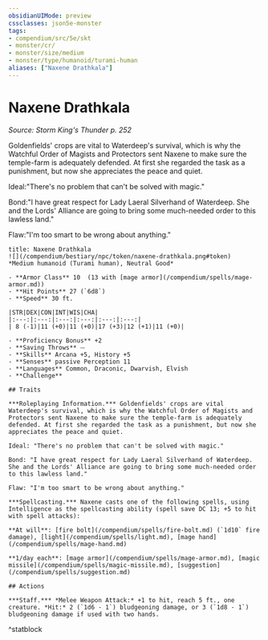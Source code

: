 ```yaml
---
obsidianUIMode: preview
cssclasses: json5e-monster
tags:
- compendium/src/5e/skt
- monster/cr/
- monster/size/medium
- monster/type/humanoid/turami-human
aliases: ["Naxene Drathkala"]
---
```

# Naxene Drathkala
*Source: Storm King's Thunder p. 252*  

Goldenfields' crops are vital to Waterdeep's survival, which is why the Watchful Order of Magists and Protectors sent Naxene to make sure the temple-farm is adequately defended. At first she regarded the task as a punishment, but now she appreciates the peace and quiet.

Ideal:"There's no problem that can't be solved with magic."

Bond:"I have great respect for Lady Laeral Silverhand of Waterdeep. She and the Lords' Alliance are going to bring some much-needed order to this lawless land."

Flaw:"I'm too smart to be wrong about anything."

```ad-statblock
title: Naxene Drathkala
![](/compendium/bestiary/npc/token/naxene-drathkala.png#token)
*Medium humanoid (Turami human), Neutral Good*

- **Armor Class** 10  (13 with [mage armor](/compendium/spells/mage-armor.md))
- **Hit Points** 27 (`6d8`)
- **Speed** 30 ft.

|STR|DEX|CON|INT|WIS|CHA|
|:---:|:---:|:---:|:---:|:---:|:---:|
| 8 (-1)|11 (+0)|11 (+0)|17 (+3)|12 (+1)|11 (+0)|

- **Proficiency Bonus** +2
- **Saving Throws** ⏤
- **Skills** Arcana +5, History +5
- **Senses** passive Perception 11
- **Languages** Common, Draconic, Dwarvish, Elvish
- **Challenge** 

## Traits

***Roleplaying Information.*** Goldenfields' crops are vital Waterdeep's survival, which is why the Watchful Order of Magists and Protectors sent Naxene to make sure the temple-farm is adequately defended. At first she regarded the task as a punishment, but now she appreciates the peace and quiet.

Ideal: "There's no problem that can't be solved with magic."

Bond: "I have great respect for Lady Laeral Silverhand of Waterdeep. She and the Lords' Alliance are going to bring some much-needed order to this lawless land."

Flaw: "I'm too smart to be wrong about anything."

***Spellcasting.*** Naxene casts one of the following spells, using Intelligence as the spellcasting ability (spell save DC 13; +5 to hit with spell attacks):

**At will**: [fire bolt](/compendium/spells/fire-bolt.md) (`1d10` fire damage), [light](/compendium/spells/light.md), [mage hand](/compendium/spells/mage-hand.md)

**1/day each**: [mage armor](/compendium/spells/mage-armor.md), [magic missile](/compendium/spells/magic-missile.md), [suggestion](/compendium/spells/suggestion.md)

## Actions

***Staff.*** *Melee Weapon Attack:* +1 to hit, reach 5 ft., one creature. *Hit:* 2 (`1d6 - 1`) bludgeoning damage, or 3 (`1d8 - 1`) bludgeoning damage if used with two hands.
```
^statblock